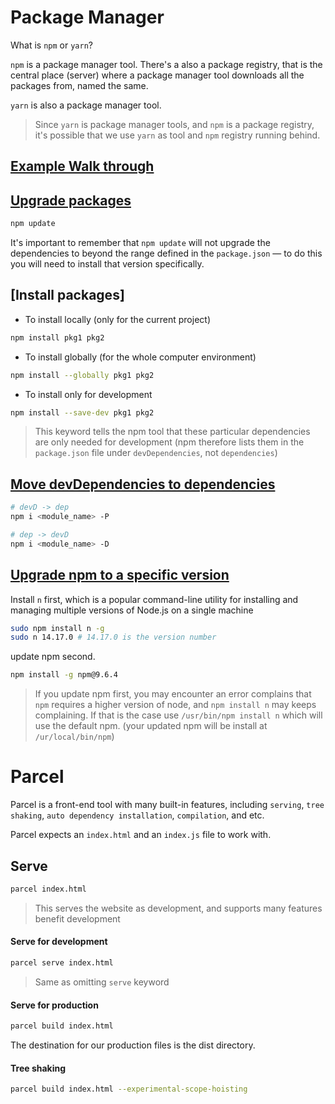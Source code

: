 # Package Manager

What is `npm` or `yarn`?

`npm` is a package manager tool. There's a also a package registry, that is the central place (server) where a package manager tool downloads all the packages from, named the same. 

`yarn` is also a package manager tool. 

> Since `yarn` is package manager tools, and `npm` is a package registry, it's possible that we use `yarn` as tool and `npm` registry running behind. 



## [Example Walk through](https://developer.mozilla.org/en-US/docs/Learn/Tools_and_testing/Understanding_client-side_tools/Package_management#initialise_a_new_project)



## [Upgrade packages](https://developer.mozilla.org/en-US/docs/Learn/Tools_and_testing/Understanding_client-side_tools/Package_management#updating_dependencies)

```bash
npm update
```

It's important to remember that `npm update` will not upgrade the dependencies to beyond the range defined in the `package.json` — to do this you will need to install that version specifically.

## [Install packages]

- To install locally (only for the current project)
```bash
npm install pkg1 pkg2
```

- To install globally (for the whole computer environment)
```bash
npm install --globally pkg1 pkg2
```

- To install only for development
```bash
npm install --save-dev pkg1 pkg2
```

> This keyword tells the npm tool that these particular dependencies are only needed for development (npm therefore lists them in the `package.json` file under `devDependencies`, not `dependencies`)


## [Move devDependencies to dependencies](https://stackoverflow.com/questions/46903002/move-a-module-from-devdependencies-to-dependencies-in-npm-package-json)

```bash
# devD -> dep
npm i <module_name> -P

# dep -> devD
npm i <module_name> -D
```

## [Upgrade npm to a specific version](https://docs.npmjs.com/try-the-latest-stable-version-of-npm)

Install `n` first, which is a popular command-line utility for installing and managing multiple versions of Node.js on a single machine

```bash
sudo npm install n -g
sudo n 14.17.0 # 14.17.0 is the version number
```

update npm second.
```bash
npm install -g npm@9.6.4
```

> If you update npm first, you may encounter an error complains that `npm` requires a higher version of node, and `npm install n` may keeps complaining. If that is the case use `/usr/bin/npm install n` which will use the default npm. (your updated npm will be install at `/ur/local/bin/npm`)

# Parcel

Parcel is a front-end tool with many built-in features, including `serving`, `tree shaking`, `auto dependency installation`, `compilation`, and etc.

Parcel expects an `index.html` and an `index.js` file to work with.

## Serve

```bash
parcel index.html
```


> This serves the website as development, and supports many features benefit development

#### Serve for development
```bash
parcel serve index.html
```
> Same as omitting `serve` keyword

#### Serve for production

```bash
parcel build index.html
```

The destination for our production files is the dist directory.

#### Tree shaking

```bash
parcel build index.html --experimental-scope-hoisting
```

